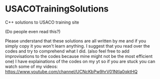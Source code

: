 # USACOTrainingSolutions
C++ solutions to USACO training site

(Do people even read this?)

Please understand that these solutions are all written by me and if you simply copy it you won't learn anything. I suggest that you read over the codes and try to comprehend what I did. (also feel free to add improvisations to the codes because mine might not be the most efficient one) I have explainations of the codes on my yt so if you are stuck you can watch some of my videos: https://www.youtube.com/channel/UCNcKbPw9hrV01NtIa0qktHQ
